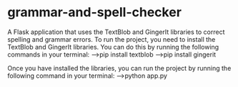 # grammar-and-spell-checker
A Flask application that uses the TextBlob and GingerIt libraries to correct spelling and grammar errors.
To run the project, you need to install the TextBlob and GingerIt libraries. You can do this by running the following commands in your terminal:
-->pip install textblob
-->pip install gingerit

Once you have installed the libraries, you can run the project by running the following command in your terminal:
-->python app.py
